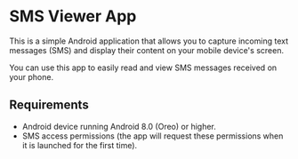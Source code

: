 # SMS Viewer App
    
This is a simple Android application that allows you to capture incoming text messages (SMS) and display their content on your mobile device's screen. 

You can use this app to easily read and view SMS messages received on your phone.


## Requirements

* Android device running Android 8.0 (Oreo) or higher.
* SMS access permissions (the app will request these permissions when it is launched for the first time).
